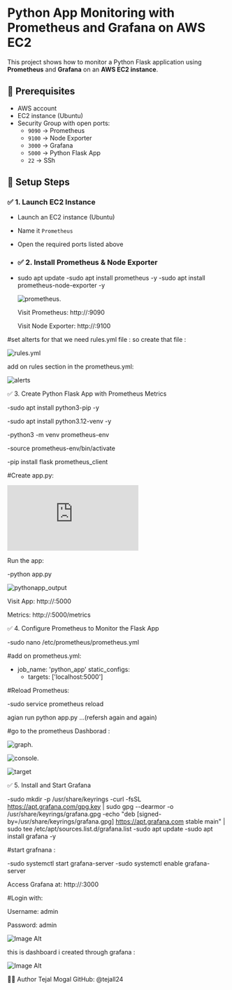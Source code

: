 # Python App Monitoring with Prometheus and Grafana on AWS EC2

This project shows how to monitor a Python Flask application using **Prometheus** and **Grafana** on an **AWS EC2 instance**.
## 🧰 Prerequisites

- AWS account
- EC2 instance (Ubuntu)
- Security Group with open ports:
  - `9090` → Prometheus
  - `9100` → Node Exporter
  - `3000` → Grafana
  - `5000` → Python Flask App
  - `22` → SSh
## 🚀 Setup Steps

### ✅ 1. Launch EC2 Instance

- Launch an EC2 instance (Ubuntu)
- Name it `Prometheus`
- Open the required ports listed above
  
- ### ✅ 2. Install Prometheus & Node Exporter
- sudo apt update
  -sudo apt install prometheus -y
  -sudo apt install prometheus-node-exporter -y
  

  ![prometheus](https://github.com/tejall24/-Python-App-Monitoring-with-Prometheus-and-Grafana/blob/e914c09b02ae4ba974c18cd169f7e2dcd216ae68/images/metrics_console.jpg).


  
  Visit Prometheus: http://<EC2-IP>:9090

  Visit Node Exporter: http://<EC2-IP>:9100

#set alterts for that we need rules.yml file :
so create that file :

![rules.yml](https://github.com/tejall24/-Python-App-Monitoring-with-Prometheus-and-Grafana/blob/e914c09b02ae4ba974c18cd169f7e2dcd216ae68/rules.jpg)


add on rules section in the prometheus.yml:



![alerts](https://github.com/tejall24/-Python-App-Monitoring-with-Prometheus-and-Grafana/blob/e914c09b02ae4ba974c18cd169f7e2dcd216ae68/images/alerts.jpg)

✅ 3. Create Python Flask App with Prometheus Metrics

-sudo apt install python3-pip -y

-sudo apt install python3.12-venv -y

-python3 -m venv prometheus-env

-source prometheus-env/bin/activate

-pip install flask prometheus_client

#Create app.py:


![app.py](https://github.com/tejall24/-Python-App-Monitoring-with-Prometheus-and-Grafana/blob/e914c09b02ae4ba974c18cd169f7e2dcd216ae68/app.py.txt)


Run the app:


-python app.py

![pythonapp_output](https://github.com/tejall24/-Python-App-Monitoring-with-Prometheus-and-Grafana/blob/e914c09b02ae4ba974c18cd169f7e2dcd216ae68/images/app.jpg)


Visit App: http://<EC2-IP>:5000

Metrics: http://<EC2-IP>:5000/metrics

✅ 4. Configure Prometheus to Monitor the Flask App

-sudo nano /etc/prometheus/prometheus.yml

#add on prometheus.yml:

  - job_name: 'python_app'
    static_configs:
      - targets: ['localhost:5000']
   
#Reload Prometheus:

-sudo service prometheus reload

agian run python app.py ...(refersh again and again)

#go to the prometheus Dashborad :

![graph](https://github.com/tejall24/-Python-App-Monitoring-with-Prometheus-and-Grafana/blob/e914c09b02ae4ba974c18cd169f7e2dcd216ae68/images/prometheus_graph.jpg).



![console ](https://github.com/tejall24/-Python-App-Monitoring-with-Prometheus-and-Grafana/blob/e914c09b02ae4ba974c18cd169f7e2dcd216ae68/images/prometheus.jpg).



![target](https://github.com/tejall24/-Python-App-Monitoring-with-Prometheus-and-Grafana/blob/e914c09b02ae4ba974c18cd169f7e2dcd216ae68/images/terget.jpg)



✅ 5. Install and Start Grafana

-sudo mkdir -p /usr/share/keyrings
-curl -fsSL https://apt.grafana.com/gpg.key | sudo gpg --dearmor -o /usr/share/keyrings/grafana.gpg
-echo "deb [signed-by=/usr/share/keyrings/grafana.gpg] https://apt.grafana.com stable main" | sudo tee /etc/apt/sources.list.d/grafana.list
-sudo apt update
-sudo apt install grafana -y

#start grafnana :

-sudo systemctl start grafana-server
-sudo systemctl enable grafana-server


Access Grafana at: http://<EC2-IP>:3000


#Login with:

Username: admin

Password: admin


 ![Image Alt](https://github.com/tejall24/-Python-App-Monitoring-with-Prometheus-and-Grafana/blob/e914c09b02ae4ba974c18cd169f7e2dcd216ae68/images/grafana_login.jpg)




 this is dashboard i created through grafana :

  ![Image Alt](https://github.com/tejall24/-Python-App-Monitoring-with-Prometheus-and-Grafana/blob/e914c09b02ae4ba974c18cd169f7e2dcd216ae68/images/grafana_dashborad.jpg)


🙋‍♀️ Author
Tejal Mogal
GitHub: @tejall24
